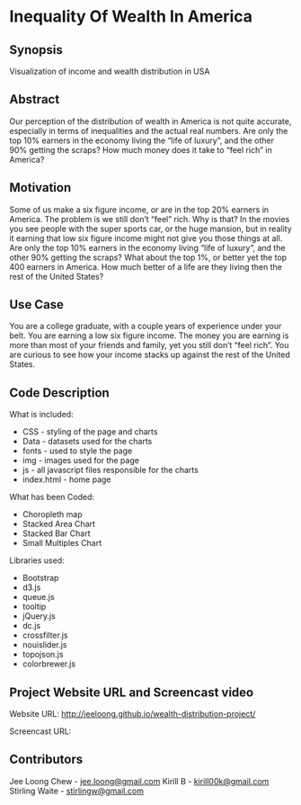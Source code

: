 # Inequality Of Wealth In America

## Synopsis

Visualization of income and wealth distribution in USA

## Abstract

Our perception of the distribution of wealth in America is not quite accurate, especially in terms of inequalities and the actual real numbers.  Are only the top 10% earners in the economy living the “life of luxury”, and the other 90% getting the scraps?  How much money does it take to “feel rich” in America?

## Motivation

Some of us make a six figure income, or are in the top 20% earners in America.  The problem is we still don’t “feel” rich.  Why is that?
In the movies you see people with the super sports car, or the huge mansion, but in reality it earning that low six figure income might not give you those things at all.
Are only the top 10% earners in the economy living “life of luxury”, and the other 90% getting the scraps?  What about the top 1%, or better yet the top 400 earners  in America.  How much better of a life are they living then the rest of the United States?

## Use Case

You are a college graduate, with a couple years of experience under your belt. You are earning a low six figure income. The money you are earning is more than most of your friends and family, yet you still don’t “feel rich”. You are curious to see how your income stacks up against the rest of the United States.

## Code Description

What is included:
* CSS - styling of the page and charts
* Data - datasets used for the charts
* fonts - used to style the page
* img - images used for the page
* js - all javascript files responsible for the charts
* index.html - home page

What has been Coded:
* Choropleth map
* Stacked Area Chart
* Stacked Bar Chart
* Small Multiples Chart

Libraries used:
* Bootstrap
* d3.js
* queue.js
* tooltip
* jQuery.js
* dc.js
* crossfilter.js
* nouislider.js
* topojson.js
* colorbrewer.js

## Project Website URL and Screencast video

Website URL: http://jeeloong.github.io/wealth-distribution-project/

Screencast URL:

## Contributors

Jee Loong Chew - jee.loong@gmail.com
Kirill B - kirill00k@gmail.com
Stirling Waite - stirlingw@gmail.com